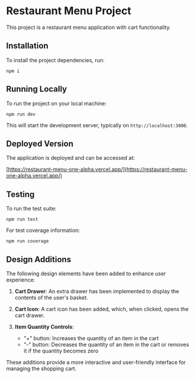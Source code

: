 # Restaurant Menu Project

This project is a restaurant menu application with cart functionality.

## Installation

To install the project dependencies, run:

```
npm i
```

## Running Locally

To run the project on your local machine:

```
npm run dev
```

This will start the development server, typically on `http://localhost:3000`.

## Deployed Version

The application is deployed and can be accessed at:

[https://restaurant-menu-one-alpha.vercel.app/](https://restaurant-menu-one-alpha.vercel.app/)

## Testing

To run the test suite:

```
npm run test
```

For test coverage information:

```
npm run coverage
```

## Design Additions

The following design elements have been added to enhance user experience:

1. **Cart Drawer**: An extra drawer has been implemented to display the contents of the user's basket.

2. **Cart Icon**: A cart icon has been added, which, when clicked, opens the cart drawer.

3. **Item Quantity Controls**:
   - "+" button: Increases the quantity of an item in the cart
   - "-" button: Decreases the quantity of an item in the cart or removes it if the quantity becomes zero

These additions provide a more interactive and user-friendly interface for managing the shopping cart.
